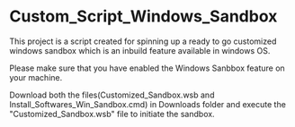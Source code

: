 # Custom_Script_Windows_Sandbox
This project is a script created for spinning up a ready to go customized windows sandbox which is an inbuild feature available in windows OS. 

Please make sure that you have enabled the Windows Sanbbox feature on your machine. 

Download both the files(Customized_Sandbox.wsb and Install_Softwares_Win_Sandbox.cmd) in Downloads folder and execute the "Customized_Sandbox.wsb" file to initiate the sandbox.
